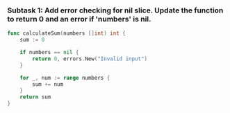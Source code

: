 ### Subtask 1:  Add error checking for nil slice. Update the function to return 0 and an error if 'numbers' is nil.

```go
func calculateSum(numbers []int) int {
    sum := 0

    if numbers == nil {
        return 0, errors.New("Invalid input")
    }

    for _, num := range numbers {
        sum += num
    }
    return sum
}
```
